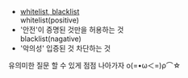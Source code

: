 - [whitelist, blacklist](https://sugerent.tistory.com/135)  
whitelist(positive)  
- '안전'이 증명된 것만을 허용하는 것  
blacklist(nagative)  
- '악의성' 입증된 것 차단하는 것  

유의미한 질문 할 수 있게 점점 나아가자 ο(=•ω＜=)ρ⌒☆  

